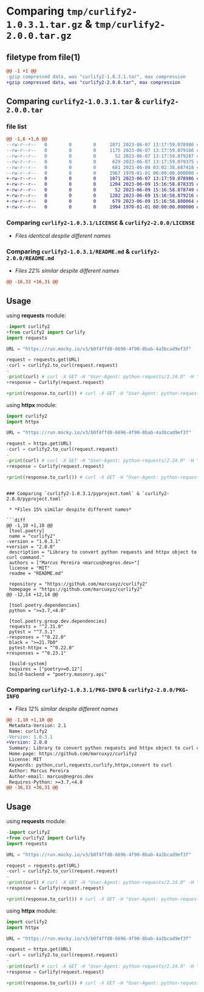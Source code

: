 # Comparing `tmp/curlify2-1.0.3.1.tar.gz` & `tmp/curlify2-2.0.0.tar.gz`

## filetype from file(1)

```diff
@@ -1 +1 @@
-gzip compressed data, was "curlify2-1.0.3.1.tar", max compression
+gzip compressed data, was "curlify2-2.0.0.tar", max compression
```

## Comparing `curlify2-1.0.3.1.tar` & `curlify2-2.0.0.tar`

### file list

```diff
@@ -1,6 +1,6 @@
--rw-r--r--   0        0        0     1071 2023-06-07 13:17:59.078986 curlify2-1.0.3.1/LICENSE
--rw-r--r--   0        0        0     1175 2023-06-07 13:17:59.079166 curlify2-1.0.3.1/README.md
--rw-r--r--   0        0        0       52 2023-06-07 13:17:59.079287 curlify2-1.0.3.1/curlify2/__init__.py
--rw-r--r--   0        0        0      629 2023-06-07 13:17:59.079375 curlify2-1.0.3.1/curlify2/curlify.py
--rw-r--r--   0        0        0      681 2023-06-08 03:02:38.687418 curlify2-1.0.3.1/pyproject.toml
--rw-r--r--   0        0        0     1967 1970-01-01 00:00:00.000000 curlify2-1.0.3.1/PKG-INFO
+-rw-r--r--   0        0        0     1071 2023-06-07 13:17:59.078986 curlify2-2.0.0/LICENSE
+-rw-r--r--   0        0        0     1204 2023-06-09 15:16:58.878335 curlify2-2.0.0/README.md
+-rw-r--r--   0        0        0       52 2023-06-09 15:16:58.878749 curlify2-2.0.0/curlify2/__init__.py
+-rw-r--r--   0        0        0     1282 2023-06-09 15:16:58.879216 curlify2-2.0.0/curlify2/curlify.py
+-rw-r--r--   0        0        0      679 2023-06-09 15:16:58.880064 curlify2-2.0.0/pyproject.toml
+-rw-r--r--   0        0        0     1994 1970-01-01 00:00:00.000000 curlify2-2.0.0/PKG-INFO
```

### Comparing `curlify2-1.0.3.1/LICENSE` & `curlify2-2.0.0/LICENSE`

 * *Files identical despite different names*

### Comparing `curlify2-1.0.3.1/README.md` & `curlify2-2.0.0/README.md`

 * *Files 22% similar despite different names*

```diff
@@ -16,33 +16,31 @@
 ```
 
 ## Usage
 
 using **requests** module:
 
 ```python
-import curlify2
+from curlify2 import Curlify
 import requests
 
 URL = "https://run.mocky.io/v3/b0f4ffd8-6696-4f90-8bab-4a3bcad9ef3f"
 
 request = requests.get(URL)
-curl = curlify2.to_curl(request.request)
-
-print(curl) # curl -X GET -H "User-Agent: python-requests/2.24.0" -H "Accept-Encoding: gzip, deflate" -H "Accept: */*" -H "Connection: keep-alive" -d 'None' https://run.mocky.io/v3/b0f4ffd8-6696-4f90-8bab-4a3bcad9ef3f
+response = Curlify(request.request)
 
+print(response.to_curl()) # curl -X GET -H "User-Agent: python-requests/2.24.0" -H "Accept-Encoding: gzip, deflate" -H "Accept: */*" -H "Connection: keep-alive" -d 'None' https://run.mocky.io/v3/b0f4ffd8-6696-4f90-8bab-4a3bcad9ef3f
 ```
 
 using **httpx** module:
 
 ```python
 import curlify2
 import httpx
 
 URL = "https://run.mocky.io/v3/b0f4ffd8-6696-4f90-8bab-4a3bcad9ef3f"
 
 request = httpx.get(URL)
-curl = curlify2.to_curl(request.request)
-
-print(curl) # curl -X GET -H "User-Agent: python-requests/2.24.0" -H "Accept-Encoding: gzip, deflate" -H "Accept: */*" -H "Connection: keep-alive" -d 'None' https://run.mocky.io/v3/b0f4ffd8-6696-4f90-8bab-4a3bcad9ef3f
+response = Curlify(request.request)
 
+print(response.to_curl()) # curl -X GET -H "User-Agent: python-requests/2.24.0" -H "Accept-Encoding: gzip, deflate" -H "Accept: */*" -H "Connection: keep-alive" -d 'None' https://run.mocky.io/v3/b0f4ffd8-6696-4f90-8bab-4a3bcad9ef3f
 ```
```

### Comparing `curlify2-1.0.3.1/pyproject.toml` & `curlify2-2.0.0/pyproject.toml`

 * *Files 15% similar despite different names*

```diff
@@ -1,10 +1,10 @@
 [tool.poetry]
 name = "curlify2"
-version = "1.0.3.1"
+version = "2.0.0"
 description = "Library to convert python requests and httpx object to curl command."
 authors = ["Marcus Pereira <marcus@negros.dev>"]
 license = "MIT"
 readme = "README.md"
 
 repository = "https://github.com/marcuxyz/curlify2"
 homepage = "https://github.com/marcuxyz/curlify2"
@@ -12,14 +12,14 @@
 
 [tool.poetry.dependencies]
 python = ">=3.7,<4.0"
 
 [tool.poetry.group.dev.dependencies]
 requests = "^2.31.0"
 pytest = "^7.3.1"
-responses = "^0.22.0"
 black = ">=21.7b0"
 pytest-httpx = "^0.22.0"
+responses = "^0.23.1"
 
 [build-system]
 requires = ["poetry>=0.12"]
 build-backend = "poetry.masonry.api"
```

### Comparing `curlify2-1.0.3.1/PKG-INFO` & `curlify2-2.0.0/PKG-INFO`

 * *Files 12% similar despite different names*

```diff
@@ -1,10 +1,10 @@
 Metadata-Version: 2.1
 Name: curlify2
-Version: 1.0.3.1
+Version: 2.0.0
 Summary: Library to convert python requests and httpx object to curl command.
 Home-page: https://github.com/marcuxyz/curlify2
 License: MIT
 Keywords: python,curl,requests,curlify,httpx,convert to curl
 Author: Marcus Pereira
 Author-email: marcus@negros.dev
 Requires-Python: >=3.7,<4.0
@@ -36,33 +36,31 @@
 ```
 
 ## Usage
 
 using **requests** module:
 
 ```python
-import curlify2
+from curlify2 import Curlify
 import requests
 
 URL = "https://run.mocky.io/v3/b0f4ffd8-6696-4f90-8bab-4a3bcad9ef3f"
 
 request = requests.get(URL)
-curl = curlify2.to_curl(request.request)
-
-print(curl) # curl -X GET -H "User-Agent: python-requests/2.24.0" -H "Accept-Encoding: gzip, deflate" -H "Accept: */*" -H "Connection: keep-alive" -d 'None' https://run.mocky.io/v3/b0f4ffd8-6696-4f90-8bab-4a3bcad9ef3f
+response = Curlify(request.request)
 
+print(response.to_curl()) # curl -X GET -H "User-Agent: python-requests/2.24.0" -H "Accept-Encoding: gzip, deflate" -H "Accept: */*" -H "Connection: keep-alive" -d 'None' https://run.mocky.io/v3/b0f4ffd8-6696-4f90-8bab-4a3bcad9ef3f
 ```
 
 using **httpx** module:
 
 ```python
 import curlify2
 import httpx
 
 URL = "https://run.mocky.io/v3/b0f4ffd8-6696-4f90-8bab-4a3bcad9ef3f"
 
 request = httpx.get(URL)
-curl = curlify2.to_curl(request.request)
-
-print(curl) # curl -X GET -H "User-Agent: python-requests/2.24.0" -H "Accept-Encoding: gzip, deflate" -H "Accept: */*" -H "Connection: keep-alive" -d 'None' https://run.mocky.io/v3/b0f4ffd8-6696-4f90-8bab-4a3bcad9ef3f
+response = Curlify(request.request)
 
+print(response.to_curl()) # curl -X GET -H "User-Agent: python-requests/2.24.0" -H "Accept-Encoding: gzip, deflate" -H "Accept: */*" -H "Connection: keep-alive" -d 'None' https://run.mocky.io/v3/b0f4ffd8-6696-4f90-8bab-4a3bcad9ef3f
 ```
```

